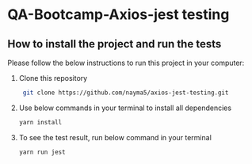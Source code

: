 # QA-Bootcamp-Axios-jest testing

## How to install the project and run the tests

Please follow the below instructions to run this project in your computer:

1. Clone this repository

   ```sh
    git clone https://github.com/nayma5/axios-jest-testing.git
   ```
2. Use below commands in your terminal to install all dependencies
    
   ```sh
   yarn install
   ```

3. To see the test result, run below command in your terminal
   ```sh
   yarn run jest
   ```     